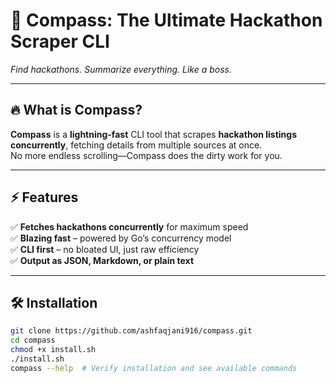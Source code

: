 # 🧭 Compass: The Ultimate Hackathon Scraper CLI  
*Find hackathons. Summarize everything. Like a boss.*  

---

## **🔥 What is Compass?**  
**Compass** is a **lightning-fast** CLI tool that scrapes **hackathon listings concurrently**, fetching details from multiple sources at once.  
No more endless scrolling—Compass does the dirty work for you.  

---

## **⚡ Features**  
✅ **Fetches hackathons concurrently** for maximum speed  
✅ **Blazing fast** – powered by Go’s concurrency model  
✅ **CLI first** – no bloated UI, just raw efficiency  
✅ **Output as JSON, Markdown, or plain text**  

---

## **🛠 Installation**  
```sh
git clone https://github.com/ashfaqjani916/compass.git
cd compass
chmod +x install.sh
./install.sh
compass --help  # Verify installation and see available commands
